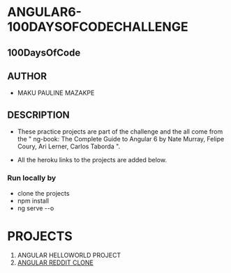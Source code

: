 # ANGULAR6-100DAYSOFCODECHALLENGE
## 100DaysOfCode
## AUTHOR  
- MAKU PAULINE MAZAKPE
## DESCRIPTION
- These practice projects are part of the challenge and the all come from the " ng-book: The Complete Guide to Angular 6
by Nate Murray,  Felipe Coury, Ari Lerner, Carlos Taborda ".

- All the heroku links to the projects are added below.

### Run locally by 
 + clone the projects
 + npm install
 + ng serve --o

# PROJECTS
1. ANGULAR HELLOWORLD PROJECT
2. [ANGULAR REDDIT CLONE](https://www.google.com)
